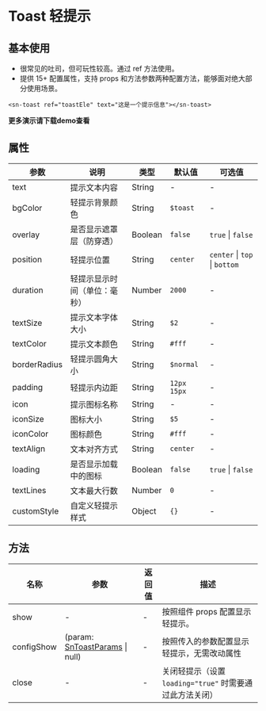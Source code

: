 # Toast 轻提示
## 基本使用
- 很常见的吐司，但可玩性较高。通过 ref 方法使用。
- 提供 15+ 配置属性，支持 props 和方法参数两种配置方法，能够面对绝大部分使用场景。
```vue
<sn-toast ref="toastEle" text="这是一个提示信息"></sn-toast>
```
**更多演示请下载demo查看**
## 属性
| 参数         | 说明                         | 类型    | 默认值      | 可选值                        |
| ------------ | ---------------------------- | ------- | ----------- | ----------------------------- |
| text         | 提示文本内容                 | String  | -           | -                             |
| bgColor      | 轻提示背景颜色               | String  | `$toast`    | -                             |
| overlay      | 是否显示遮罩层（防穿透）     | Boolean | `false`     | `true` \| `false`             |
| position     | 轻提示位置                   | String  | `center`    | `center` \| `top` \| `bottom` |
| duration     | 轻提示显示时间（单位：毫秒） | Number  | `2000`      | -                             |
| textSize     | 提示文本字体大小             | String  | `$2`        | -                             |
| textColor    | 提示文本颜色                 | String  | `#fff`      | -                             |
| borderRadius | 轻提示圆角大小               | String  | `$normal`   | -                             |
| padding      | 轻提示内边距                 | String  | `12px 15px` | -                             |
| icon         | 提示图标名称                 | String  | -           | -                             |
| iconSize     | 图标大小                     | String  | `$5`        | -                             |
| iconColor    | 图标颜色                     | String  | `#fff`      | -                             |
| textAlign    | 文本对齐方式                 | String  | `center`    | -                             |
| loading      | 是否显示加载中的图标         | Boolean | `false`     | `true` \| `false`             |
| textLines    | 文本最大行数                 | Number  | `0`         | -                             |
| customStyle  | 自定义轻提示样式             | Object  | `{}`        | -                             |
## 方法
| 名称       | 参数                                                         | 返回值 | 描述                                                     |
| ---------- | ------------------------------------------------------------ | ------ | -------------------------------------------------------- |
| show       | -                                                            | -      | 按照组件 props 配置显示轻提示。                          |
| configShow | (param: [SnToastParams](/api/types/components#sntoastparams) \| null) | -      | 按照传入的参数配置显示轻提示，无需改动属性               |
| close      | -                                                            | -      | 关闭轻提示（设置 `loading="true"` 时需要通过此方法关闭） |


<DemoPhone name="sn-toast" />